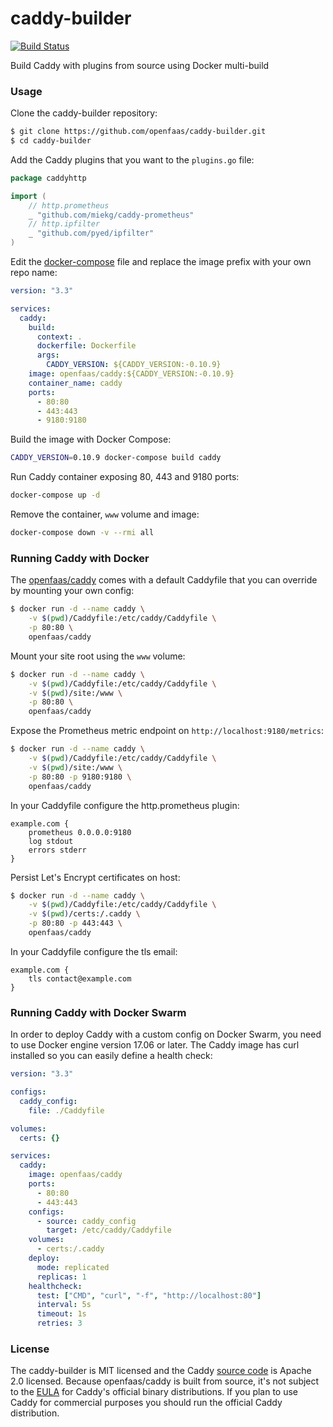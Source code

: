 # caddy-builder

[![Build Status](https://travis-ci.org/openfaas/caddy-builder.svg?branch=master)](https://travis-ci.org/openfaas/caddy-builder)

Build Caddy with plugins from source using Docker multi-build

### Usage

Clone the caddy-builder repository:

```bash
$ git clone https://github.com/openfaas/caddy-builder.git
$ cd caddy-builder
```

Add the Caddy plugins that you want to the `plugins.go` file:

```go
package caddyhttp

import (
	// http.prometheus
	_ "github.com/miekg/caddy-prometheus"
	// http.ipfilter
	_ "github.com/pyed/ipfilter"
)
```

Edit the [docker-compose](https://github.com/openfaas/caddy-builder/blob/master/docker-compose.yml) 
file and replace the image prefix with your own repo name:

```yaml
version: "3.3"

services:
  caddy:
    build:
      context: .
      dockerfile: Dockerfile
      args:
        CADDY_VERSION: ${CADDY_VERSION:-0.10.9}
    image: openfaas/caddy:${CADDY_VERSION:-0.10.9}
    container_name: caddy
    ports:
      - 80:80
      - 443:443
      - 9180:9180
```

Build the image with Docker Compose:

```bash
CADDY_VERSION=0.10.9 docker-compose build caddy
```

Run Caddy container exposing 80, 443 and 9180 ports:

```bash
docker-compose up -d
```

Remove the container, `www` volume and image:

```bash
docker-compose down -v --rmi all
```

### Running Caddy with Docker

The [openfaas/caddy](https://hub.docker.com/r/openfaas/caddy/) comes with a default Caddyfile that 
you can override by mounting your own config:

```bash
$ docker run -d --name caddy \
    -v $(pwd)/Caddyfile:/etc/caddy/Caddyfile \
    -p 80:80 \
    openfaas/caddy
```

Mount your site root using the `www` volume:

```bash
$ docker run -d --name caddy \
    -v $(pwd)/Caddyfile:/etc/caddy/Caddyfile \
    -v $(pwd)/site:/www \
    -p 80:80 \
    openfaas/caddy
```

Expose the Prometheus metric endpoint on `http://localhost:9180/metrics`:

```bash
$ docker run -d --name caddy \
    -v $(pwd)/Caddyfile:/etc/caddy/Caddyfile \
    -v $(pwd)/site:/www \
    -p 80:80 -p 9180:9180 \
    openfaas/caddy
```

In your Caddyfile configure the http.prometheus plugin:

```
example.com {
    prometheus 0.0.0.0:9180
    log stdout
    errors stderr
}
```

Persist Let's Encrypt certificates on host:

```bash
$ docker run -d --name caddy \
    -v $(pwd)/Caddyfile:/etc/caddy/Caddyfile \
    -v $(pwd)/certs:/.caddy \
    -p 80:80 -p 443:443 \
    openfaas/caddy
```

In your Caddyfile configure the tls email:

```
example.com {
    tls contact@example.com
}
```

### Running Caddy with Docker Swarm

In order to deploy Caddy with a custom config on Docker Swarm, you need to use 
Docker engine version 17.06 or later. The Caddy image has curl installed so 
you can easily define a health check:

```yaml
version: "3.3"

configs:
  caddy_config:
    file: ./Caddyfile

volumes:
  certs: {}

services:
  caddy:
    image: openfaas/caddy
    ports:
      - 80:80
      - 443:443
    configs:
      - source: caddy_config
        target: /etc/caddy/Caddyfile
    volumes:
      - certs:/.caddy
    deploy:
      mode: replicated
      replicas: 1    
    healthcheck:
      test: ["CMD", "curl", "-f", "http://localhost:80"]
      interval: 5s
      timeout: 1s
      retries: 3
```

### License

The caddy-builder is MIT licensed and the Caddy 
[source code](https://github.com/mholt/caddy/blob/master/LICENSE.txt) is Apache 2.0 licensed. 
Because openfaas/caddy is built from source, it's not subject to the 
[EULA](https://github.com/mholt/caddy/blob/545fa844bbd188c1e5bff6926e5c410e695571a0/dist/EULA.txt) for 
Caddy's official binary distributions. If you plan to use Caddy for commercial purposes you should 
run the official Caddy distribution. 
